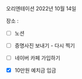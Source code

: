 오리엔테이션
2022년 10월 14일

장소 :

+ [ ] 노션
+ [ ] 증명사진 보내기    -   다시 찍기 
+ [ ] 네이버 카페 가입하기
+ [x] 10만원 예치금 입금


